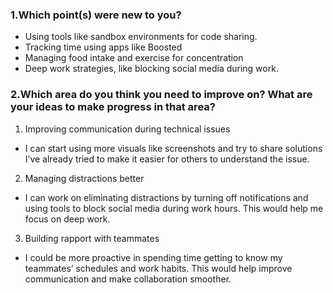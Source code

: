 ### 1.Which point(s) were new to you?
- Using tools like sandbox environments for code sharing.
- Tracking time using apps like Boosted
- Managing food intake and exercise for concentration
- Deep work strategies, like blocking social media during work.

### 2.Which area do you think you need to improve on? What are your ideas to make progress in that area?
1. Improving communication during technical issues
- I can start using more visuals like screenshots and try to share solutions I’ve already tried to make it easier for others to understand the issue.
2. Managing distractions better
-  I can work on eliminating distractions by turning off notifications and using tools to block social media during work hours. This would help me focus on deep work.
3. Building rapport with teammates
- I could be more proactive in spending time getting to know my teammates’ schedules and work habits. This would help improve communication and make collaboration smoother.

